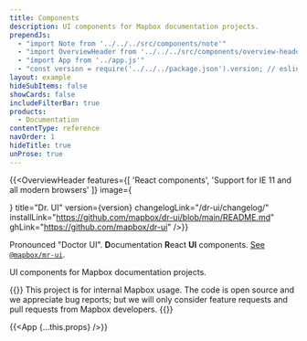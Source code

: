 ```yaml
---
title: Components
description: UI components for Mapbox documentation projects.
prependJs:
  - "import Note from '../../../src/components/note'"
  - "import OverviewHeader from '../../../src/components/overview-header'"
  - "import App from '../app.js'"
  - "const version = require('../../../package.json').version; // eslint-disable-line"
layout: example
hideSubItems: false
showCards: false
includeFilterBar: true
products:
  - Documentation
contentType: reference
navOrder: 1
hideTitle: true
unProse: true
---
```


{{<OverviewHeader
  features={[
    'React components',
    'Support for IE 11 and all modern browsers'
  ]}
  image={<div />}
  title="Dr. UI"
  version={version}
  changelogLink="/dr-ui/changelog/"
  installLink="https://github.com/mapbox/dr-ui/blob/main/README.md"
  ghLink="https://github.com/mapbox/dr-ui"
/>}}

Pronounced "Doctor UI". **D**ocumentation **R**eact **UI** components. [See `@mapbox/mr-ui`](https://mapbox.github.io/mr-ui/).

UI components for Mapbox documentation projects.

{{<Note>}}
This project is for internal Mapbox usage. The code is open source and we appreciate bug reports; but we will only consider feature requests and pull requests from Mapbox developers.
{{</Note>}}

{{<App {...this.props} />}}
